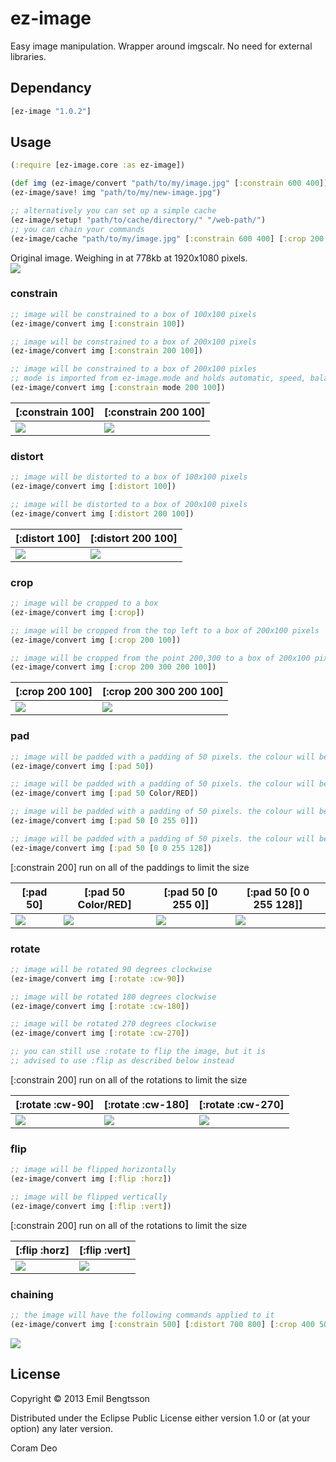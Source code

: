 # ez-image

Easy image manipulation. Wrapper around imgscalr. No need for external libraries.

## Dependancy
```clojure
[ez-image "1.0.2"]
```

## Usage

```clojure
(:require [ez-image.core :as ez-image])

(def img (ez-image/convert "path/to/my/image.jpg" [:constrain 600 400])) ;; will give back a BufferedImage object
(ez-image/save! img "path/to/my/new-image.jpg")

;; alternatively you can set up a simple cache
(ez-image/setup! "path/to/cache/directory/" "/web-path/")
;; you can chain your commands
(ez-image/cache "path/to/my/image.jpg" [:constrain 600 400] [:crop 200 200]) ;; will give back "/web-path/<md5-sum>.jpg"
```

Original image. Weighing in at 778kb at 1920x1080 pixels.  
![](https://raw.github.com/emil0r/ez-image/screenshots/left-right.jpg)

### constrain
```clojure
;; image will be constrained to a box of 100x100 pixels
(ez-image/convert img [:constrain 100])

;; image will be constrained to a box of 200x100 pixels
(ez-image/convert img [:constrain 200 100])

;; image will be constrained to a box of 200x100 pixles
;; mode is imported from ez-image.mode and holds automatic, speed, balanced, quality and ultra-quality
(ez-image/convert img [:constrain mode 200 100])
```
| [:constrain 100] | [:constrain 200 100] |
| ---------------- | -------------------- |
| ![](https://raw.github.com/emil0r/ez-image/screenshots/left-right-constrain-100.jpg) | ![](https://raw.github.com/emil0r/ez-image/screenshots/left-right-constrain-200x100.jpg) |


### distort
```clojure
;; image will be distorted to a box of 100x100 pixels
(ez-image/convert img [:distort 100])

;; image will be distorted to a box of 200x100 pixels
(ez-image/convert img [:distort 200 100])
```
| [:distort 100] | [:distort 200 100] |
| -------------- | ------------------ |
| ![](https://raw.github.com/emil0r/ez-image/screenshots/left-right-distort-100.jpg) | ![](https://raw.github.com/emil0r/ez-image/screenshots/left-right-distort-200x100.jpg) |


### crop
```clojure
;; image will be cropped to a box
(ez-image/convert img [:crop])

;; image will be cropped from the top left to a box of 200x100 pixels
(ez-image/convert img [:crop 200 100])

;; image will be cropped from the point 200,300 to a box of 200x100 pixels
(ez-image/convert img [:crop 200 300 200 100])
```
| [:crop 200 100] | [:crop 200 300 200 100] |
| --------------- | ----------------------- |
| ![](https://raw.github.com/emil0r/ez-image/screenshots/left-right-crop-200x100.jpg) | ![](https://raw.github.com/emil0r/ez-image/screenshots/left-right-crop-200x300-200x100.jpg) |


### pad
```clojure
;; image will be padded with a padding of 50 pixels. the colour will be black
(ez-image/convert img [:pad 50])

;; image will be padded with a padding of 50 pixels. the colour will be red
(ez-image/convert img [:pad 50 Color/RED])

;; image will be padded with a padding of 50 pixels. the colour will be green
(ez-image/convert img [:pad 50 [0 255 0]])

;; image will be padded with a padding of 50 pixels. the colour will be blue and have an alpha of 50%
(ez-image/convert img [:pad 50 [0 0 255 128])
```

[:constrain 200] run on all of the paddings to limit the size  

| [:pad 50] | [:pad 50 Color/RED] | [:pad 50 [0 255 0]] | [:pad 50 [0 0 255 128]] |
| --------- | ------------------- | ------------------- | ----------------------- |
| ![](https://raw.github.com/emil0r/ez-image/screenshots/left-right-pad-50.jpg) | ![](https://raw.github.com/emil0r/ez-image/screenshots/left-right-pad-50-red.jpg) | ![](https://raw.github.com/emil0r/ez-image/screenshots/left-right-pad-50-green.jpg) | ![](https://raw.github.com/emil0r/ez-image/screenshots/left-right-pad-50-blue-alpha-50.jpg) |


### rotate
```clojure
;; image will be rotated 90 degrees clockwise
(ez-image/convert img [:rotate :cw-90])

;; image will be rotated 180 degrees clockwise
(ez-image/convert img [:rotate :cw-180])

;; image will be rotated 270 degrees clockwise
(ez-image/convert img [:rotate :cw-270])

;; you can still use :rotate to flip the image, but it is 
;; advised to use :flip as described below instead
```

[:constrain 200] run on all of the rotations to limit the size  

| [:rotate :cw-90] | [:rotate :cw-180] | [:rotate :cw-270] |
| ---------------- | ----------------- | ----------------- |
| ![](https://raw.github.com/emil0r/ez-image/screenshots/left-right-rotate-cw-90.jpg) | ![](https://raw.github.com/emil0r/ez-image/screenshots/left-right-rotate-cw-180.jpg) | ![](https://raw.github.com/emil0r/ez-image/screenshots/left-right-rotate-cw-270.jpg) |

### flip
```clojure
;; image will be flipped horizontally
(ez-image/convert img [:flip :horz])

;; image will be flipped vertically
(ez-image/convert img [:flip :vert])
```


[:constrain 200] run on all of the rotations to limit the size  

| [:flip :horz] | [:flip :vert] |
| ---------------- | ----------------- |
|  ![](https://raw.github.com/emil0r/ez-image/screenshots/left-right-rotate-flip-horz.jpg) | ![](https://raw.github.com/emil0r/ez-image/screenshots/left-right-rotate-flip-vert.jpg) |


### chaining
```clojure
;; the image will have the following commands applied to it
(ez-image/convert img [:constrain 500] [:distort 700 800] [:crop 400 500] [:rotate :cw-90] [:pad 200])
```
![](https://raw.github.com/emil0r/ez-image/screenshots/left-right-chained.jpg)

## License

Copyright © 2013 Emil Bengtsson

Distributed under the Eclipse Public License either version 1.0 or (at
your option) any later version.


Coram Deo